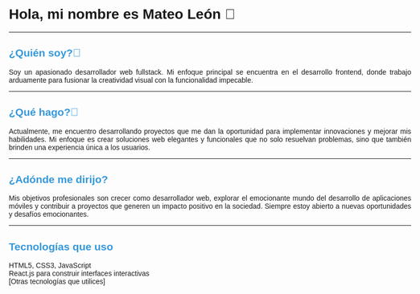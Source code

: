<!DOCTYPE html>
<html lang="es">
<head>
  <meta charset="UTF-8">
  <meta name="viewport" content="width=device-width, initial-scale=1.0">
  <title>Mi README</title>
  <style>
    body {
      font-family: 'Arial', sans-serif;
      max-width: 800px;
      margin: 0 auto;
      padding: 20px;
    }

    h1 {
      text-align: center;
    }

    h2 {
      color: #3498db;
    }

    p {
      text-align: justify;
    }

    ul {
      list-style-type: none;
      padding: 0;
    }

    li::before {
      content: "•";
      color: #3498db;
      display: inline-block;
      width: 1em;
      margin-left: -1em;
    }
  </style>
</head>
<body>

  <h1>Hola, mi nombre es Mateo León 👋</h1>

  <hr />

  <h2>¿Quién soy?🌱</h2>

  <p>
Soy un apasionado desarrollador web fullstack. Mi enfoque principal se encuentra en el desarrollo frontend, donde trabajo arduamente para fusionar la creatividad visual con la funcionalidad impecable.
  </p>

  <hr />

  <h2>¿Qué hago?🔭</h2>

  <p>
    Actualmente, me encuentro desarrollando proyectos que me dan la oportunidad para implementar innovaciones y mejorar mis habilidades. Mi enfoque es crear soluciones web elegantes y funcionales que no solo resuelvan problemas, sino que también brinden una experiencia única a los usuarios.
  </p>

  <hr />

  <h2>¿Adónde me dirijo?</h2>

  <p>
    Mis objetivos profesionales son crecer como desarrollador web, explorar el emocionante mundo del desarrollo de aplicaciones móviles y contribuir a proyectos que generen un impacto positivo en la sociedad. Siempre estoy abierto a nuevas oportunidades y desafíos emocionantes.
  </p>

  <hr />

  <h2>Tecnologías que uso</h2>

  <ul>
    <li>HTML5, CSS3, JavaScript</li>
    <li>React.js para construir interfaces interactivas</li>
    <li>[Otras tecnologías que utilices]</li>
  </ul>

</body>
</html>




